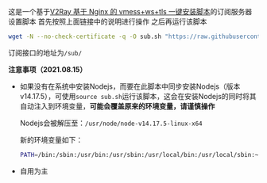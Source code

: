 这是一个基于[V2Ray 基于 Nginx 的 vmess+ws+tls 一键安装脚本](https://github.com/wulabing/V2Ray_ws-tls_bash_onekey)的订阅服务器设置脚本
首先按照上面链接中的说明进行操作
之后再运行该脚本

```bash
wget -N --no-check-certificate -q -O sub.sh "https://raw.githubusercontent.com/Xiaoooyooo/v2rayN-subscrition/master/sub.sh" && chmod +x sub.sh && bash sub.sh
```

订阅接口的地址为`/sub/`

**注意事项（2021.08.15）**

+ 如果没有在系统中安装Nodejs，而要在此脚本中同步安装Nodejs（版本v14.17.5），可使用`source sub.sh`运行该脚本，这会在安装Nodejs的同时将其自动注入到环境变量，**可能会覆盖原来的环境变量，请谨慎操作**

  Nodejs会被解压至：`/usr/node/node-v14.17.5-linux-x64`

  新的环境变量如下：

  ```bash
  PATH=/bin:/sbin:/usr/bin:/usr/sbin:/usr/local/bin:/usr/local/sbin:~/bin:/usr/node/node-v14.17.5-linux-x64/bin
  ```

+ 自用为主
